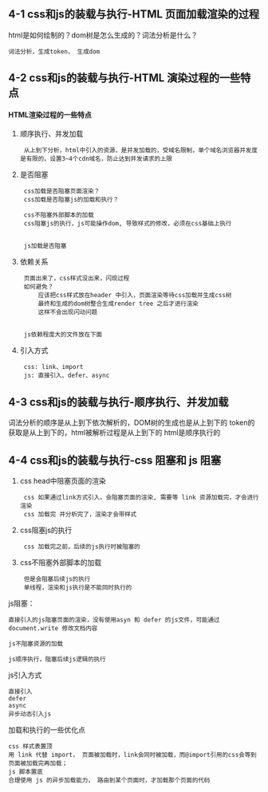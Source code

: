 ## 4-1 css和js的装载与执行-HTML 页面加载渲染的过程


html是如何绘制的？dom树是怎么生成的？词法分析是什么？

	词法分析，生成token， 生成dom



## 4-2 css和js的装载与执行-HTML 演染过程的一些特点



#### HTML渲染过程的一些特点

1. 顺序执行、并发加载
	
		从上到下分析，html中引入的资源，是并发加载的，受域名限制，单个域名浏览器并发度是有限的，设置3~4个cdn域名，防止达到并发请求的上限
	2. 是否阻塞
	
		css加载是否阻塞页面渲染？
		css加载是否阻塞js的加载和执行？
		
		css不阻塞外部脚本的加载
		css阻塞js的执行，js可能操作dom, 导致样式的修改，必须在css基础上执行
	
	
		js加载是否阻塞
		3. 依赖关系
	
		页面出来了，css样式没出来，闪现过程
		如何避免？
			应该把css样式放在header 中引入，页面渲染等待css加载并生成css树
			最终和生成的dom树整合生成render tree 之后才进行渲染
			这样不会出现闪动问题
			
			
		js依赖程度大的文件放在下面
		4. 引入方式
		
		css: link、import 
		js: 直接引入、defer、async 


## 4-3 css和js的装载与执行-顺序执行、并发加载


词法分析的顺序是从上到下依次解析的，DOM树的生成也是从上到下的
token的获取是从上到下的，html被解析过程是从上到下的
html是顺序执行的


## 4-4 css和js的装载与执行-css 阻塞和 js 阻塞	

1. css head中阻塞页面的渲染

		css 如果通过link方式引入，会阻塞页面的渲染, 需要等 link 资源加载完，才会进行渲染 
		css 加载完 并分析完了，渲染才会带样式

2. css阻塞js的执行
	
		css 加载完之前，后续的js执行时被阻塞的
	3. css不阻塞外部脚本的加载
		
		
		但是会阻塞后续js的执行
		单线程，渲染和js执行是不能同时执行的

js阻塞：

	直接引入的js阻塞页面的渲染，没有使用asyn 和 defer 的js文件，可能通过document.write 修改文档内容
	
	js不阻塞资源的加载
	
	js顺序执行，阻塞后续js逻辑的执行

js引入方式

	直接引入
	defer
	async
	异步动态引入js


加载和执行的一些优化点


	css 样式表置顶
	用 link 代替 import， 页面被加载时，link会同时被加载，而@import引用的css会等到页面被加载完再加载；
	js 脚本置底
	合理使用 js 的异步加载能力， 路由到某个页面时，才加载那个页面的代码


